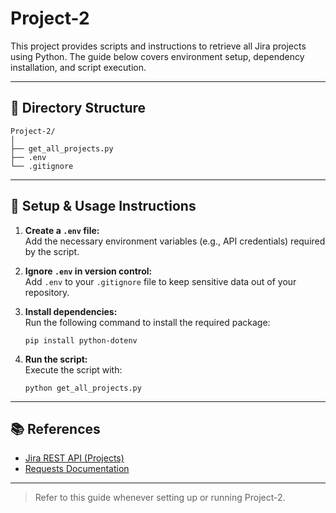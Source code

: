 
# Project-2

This project provides scripts and instructions to retrieve all Jira projects using Python. The guide below covers environment setup, dependency installation, and script execution.

---

## 📁 Directory Structure

```
Project-2/
│
├── get_all_projects.py
├── .env
└── .gitignore
```

---

## 🚀 Setup & Usage Instructions

1. **Create a `.env` file:**  
   Add the necessary environment variables (e.g., API credentials) required by the script.

2. **Ignore `.env` in version control:**  
   Add `.env` to your `.gitignore` file to keep sensitive data out of your repository.

3. **Install dependencies:**  
   Run the following command to install the required package:
   ```
   pip install python-dotenv
   ```

4. **Run the script:**  
   Execute the script with:
   ```
   python get_all_projects.py
   ```

---

## 📚 References

- [Jira REST API (Projects)](https://developer.atlassian.com/cloud/jira/platform/rest/v3/api-group-projects/#api-rest-api-3-project-get)
- [Requests Documentation](https://requests.readthedocs.io/en/latest/)

---

> Refer to this guide whenever setting up or running Project-2.

